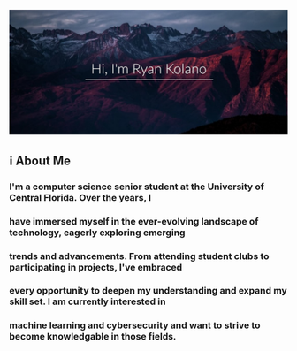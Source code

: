 ![mountains-sunset](john-towner-JgOeRuGD_Y4-unsplash2.jpg)

## :information_source: About Me
### I'm a computer science senior student at the University of Central Florida. Over the years, I
### have immersed myself in the ever-evolving landscape of technology, eagerly exploring emerging 
### trends and advancements. From attending student clubs to participating in projects, I've embraced 
### every opportunity to deepen my understanding and expand my skill set. I am currently interested in
### machine learning and cybersecurity and want to strive to become knowledgable in those fields. 
